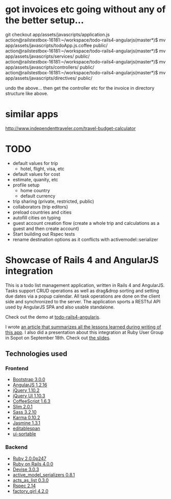 # got invoices etc going without any of the better setup...

git checkout app/assets/javascripts/application.js                                                     
action@railstestbox-16181:~/workspace/todo-rails4-angularjs(master*)$ mv app/assets/javascripts/todoApp.js.coffee public/                                                    
action@railstestbox-16181:~/workspace/todo-rails4-angularjs(master*)$ mv app/assets/javascripts/services/ public/                                                            
action@railstestbox-16181:~/workspace/todo-rails4-angularjs(master*)$ mv app/assets/javascripts/controllers/ public/                                                         
action@railstestbox-16181:~/workspace/todo-rails4-angularjs(master*)$ mv app/assets/javascripts/directives/ public/    

undo the above... then get the controller etc for the invoice in directory structure like above.

# similar apps

http://www.independenttraveler.com/travel-budget-calculator

# TODO

* default values for trip
  * hotel, flight, visa, etc
*  default values for cost
  * estimate, quanity, etc 
* profile setup
  * home country
  * default currency
* trip sharing (private, restricted, public)
* collaborators (trip editors) 
* preload countries and cities
* autofill cities on typing
* guest account creation flow (create a whole trip and calculations as a guest and then create account)
* Start building out Rspec tests
* rename destination options as it conflicts with activemodel::serializer

# Showcase of Rails 4 and AngularJS integration

This is a todo list management application, written in Rails 4 and AngularJS. Tasks support CRUD operations as well as drag&drop sorting and setting due dates via a popup calendar. All task operations are done on the client side and synchronized to the server. The application sports a RESTful API used by AngularJS SPA and also usable standalone.

Check out the demo at [todo-rails4-angularjs](http://todo-rails4-angularjs.shellyapp.com/).

I wrote [an article that summarizes all the lessons learned during writing of this app](https://shellycloud.com/blog/2013/10/how-to-integrate-angularjs-with-rails-4). I also did a presentation about this integration at Ruby User Group in Sopot on September 18th. Check out [the slides](http://mkwiatkowski.github.io/angularjs-rails4-trug-presentation/).

## Technologies used

### Frontend

 - [Bootstrap 3.0.0](http://getbootstrap.com/)
 - [AngularJS 1.2.16](http://angularjs.org/)
 - [jQuery 1.10.2](http://jquery.com/)
 - [jQuery UI 1.10.3](http://jqueryui.com/)
 - [CoffeeScript 1.6.3](http://coffeescript.org/)
 - [Slim 2.0.1](http://slim-lang.com/)
 - [Sass 3.2.10](http://sass-lang.com/)
 - [Karma 0.10.2](http://karma-runner.github.io/)
 - [Jasmine 1.3.1](http://pivotal.github.io/jasmine/)
 - [editablespan](https://github.com/mkwidzinska/editablespan)
 - [ui-sortable](https://github.com/angular-ui/ui-sortable)

### Backend

 - [Ruby 2.0.0p247](http://www.ruby-lang.org/en/)
 - [Ruby on Rails 4.0.0](http://rubyonrails.org/)
 - [Devise 3.0.3](https://github.com/plataformatec/devise)
 - [active_model_serializers 0.8.1](https://github.com/rails-api/active_model_serializers)
 - [acts_as_list 0.3.0](https://github.com/swanandp/acts_as_list)
 - [Rspec 2.14](http://rspec.info/)
 - [factory_girl 4.2.0](https://github.com/thoughtbot/factory_girl)

